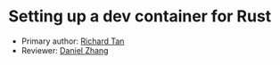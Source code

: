 # Setting up a dev container for Rust

* Primary author: [Richard Tan](https://github.com/richatan1)
* Reviewer: [Daniel Zhang](https://github.com/d123aniel)
